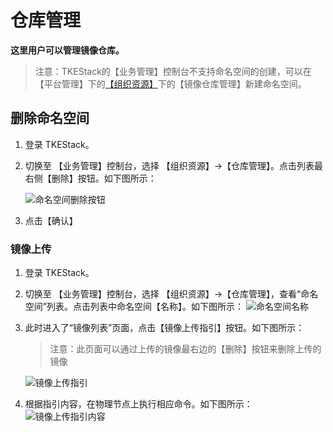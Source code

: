 # 仓库管理

**这里用户可以管理镜像仓库。**

> 注意：TKEStack的【业务管理】控制台不支持命名空间的创建，可以在【平台管理】下的[【组织资源】](../../ping-tai-guan-li-kong-zhi-tai/zu-zhi-zi-yuan.md)下的【镜像仓库管理】新建命名空间。

## 删除命名空间

1. 登录 TKEStack。
2. 切换至 【业务管理】控制台，选择 【组织资源】-&gt;【仓库管理】。点击列表最右侧【删除】按钮。如下图所示：

    ![&#x547D;&#x540D;&#x7A7A;&#x95F4;&#x5220;&#x9664;&#x6309;&#x94AE;](https://github.com/PatrickLai7528/docs/tree/367ed6036bfdb372201d6e1790cdfffbf16b6ac6/images/命名空间删除按钮-1.png)

3. 点击【确认】

### 镜像上传

1. 登录 TKEStack。
2. 切换至 【业务管理】控制台，选择 【组织资源】-&gt;【仓库管理】，查看“命名空间”列表。点击列表中命名空间【名称】。如下图所示： ![&#x547D;&#x540D;&#x7A7A;&#x95F4;&#x540D;&#x79F0;](https://github.com/PatrickLai7528/docs/tree/367ed6036bfdb372201d6e1790cdfffbf16b6ac6/images/命名空间名称-1.png)
3. 此时进入了“镜像列表”页面，点击【镜像上传指引】按钮。如下图所示：

   > 注意：此页面可以通过上传的镜像最右边的【删除】按钮来删除上传的镜像

   ![&#x955C;&#x50CF;&#x4E0A;&#x4F20;&#x6307;&#x5F15;](https://github.com/PatrickLai7528/docs/tree/367ed6036bfdb372201d6e1790cdfffbf16b6ac6/images/镜像上传指引-1.png)

4. 根据指引内容，在物理节点上执行相应命令。如下图所示： ![&#x955C;&#x50CF;&#x4E0A;&#x4F20;&#x6307;&#x5F15;&#x5185;&#x5BB9;](https://github.com/PatrickLai7528/docs/tree/367ed6036bfdb372201d6e1790cdfffbf16b6ac6/images/镜像上传指引内容-1.png)

